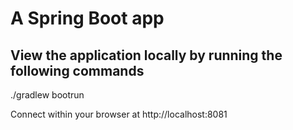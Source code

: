 # A Spring Boot app

## View the application locally by running the following commands

./gradlew bootrun

Connect within your browser at http://localhost:8081